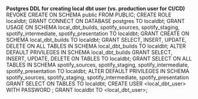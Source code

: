 **Postgres DDL for creating local dbt user (vs. production user for CI/CD)**
REVOKE CREATE ON SCHEMA public FROM PUBLIC;
CREATE ROLE localdbt;
GRANT CONNECT ON DATABASE postgres TO localdbt;
GRANT USAGE ON SCHEMA local_dbt_builds, spotify_sources, spotify_staging, spotify_intermediate, spotify_presentation TO localdbt;
GRANT CREATE ON SCHEMA local_dbt_builds TO localdbt;
GRANT SELECT, INSERT, UPDATE, DELETE ON ALL TABLES IN SCHEMA local_dbt_builds TO localdbt;
ALTER DEFAULT PRIVILEGES IN SCHEMA local_dbt_builds GRANT SELECT, INSERT, UPDATE, DELETE ON TABLES TO localdbt;
GRANT SELECT ON ALL TABLES IN SCHEMA spotify_sources, spotify_staging, spotify_intermediate, spotify_presentation TO localdbt;
ALTER DEFAULT PRIVILEGES IN SCHEMA spotify_sources, spotify_staging, spotify_intermediate, spotify_presentation GRANT SELECT ON TABLES TO localdbt;
CREATE USER <local_dbt_user> WITH PASSWORD <password>;
GRANT localdbt TO <local_dbt_user>;